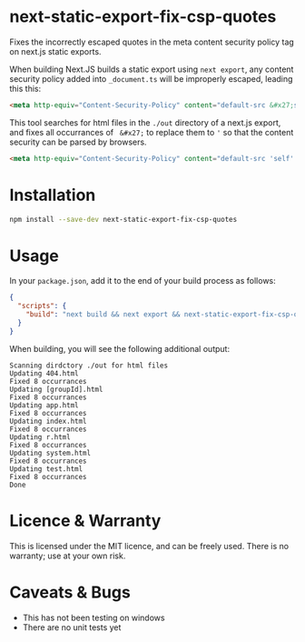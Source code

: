 # next-static-export-fix-csp-quotes

Fixes the incorrectly escaped quotes in the meta content security policy tag on next.js static exports.

When building Next.JS builds a static export using `next export`, any content security policy added into `_document.ts` will be improperly escaped, leading this this:

```html
<meta http-equiv="Content-Security-Policy" content="default-src &#x27;self&#x27; &#x27;unsafe-eval&#x27;"/>
```

This tool searches for html files in the `./out` directory of a next.js export, and fixes all occurrances of ` &#x27;` to replace them to `'` so that the content security can be parsed by browsers.

```html
<meta http-equiv="Content-Security-Policy" content="default-src 'self' 'unsafe-eval'"/>
```

# Installation

```sh
npm install --save-dev next-static-export-fix-csp-quotes
```

# Usage

In your `package.json`, add it to the end of your build process as follows:

```json
{
  "scripts": {
    "build": "next build && next export && next-static-export-fix-csp-quotes",
  }
}

```

When building, you will see the following additional output:

```
Scanning dirdctory ./out for html files
Updating 404.html
Fixed 8 occurrances
Updating [groupId].html
Fixed 8 occurrances
Updating app.html
Fixed 8 occurrances
Updating index.html
Fixed 8 occurrances
Updating r.html
Fixed 8 occurrances
Updating system.html
Fixed 8 occurrances
Updating test.html
Fixed 8 occurrances
Done
```

# Licence & Warranty

This is licensed under the MIT licence, and can be freely used. There is no warranty; use at your own risk.

# Caveats & Bugs

- This has not been testing on windows
- There are no unit tests yet
